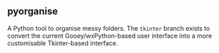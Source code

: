 ## pyorganise
A Python tool to organise messy folders. The `tkinter` branch exists to convert the current Gooey/wxPython-based user interface into a more customisable Tkinter-based interface.
